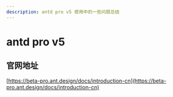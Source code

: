 ```yaml
---
description: antd pro v5 使用中的一些问题总结
---
```


# antd pro v5

## 官网地址

[https://beta-pro.ant.design/docs/introduction-cn](https://beta-pro.ant.design/docs/introduction-cn)



